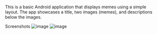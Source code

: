 This is a basic Android application that displays memes using a simple layout. The app showcases a title, two images (memes), and descriptions below the images.


Screenshots
![image](https://github.com/user-attachments/assets/4749b35c-8feb-4d26-9192-aec4da946b80)
![image](https://github.com/user-attachments/assets/1573be25-f61d-41d9-86dc-6ed61148d222)


